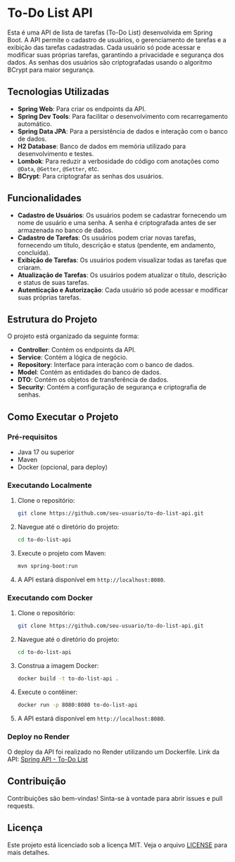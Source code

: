 # To-Do List API

Esta é uma API de lista de tarefas (To-Do List) desenvolvida em Spring Boot. A API permite o cadastro de usuários, o gerenciamento de tarefas e a exibição das tarefas cadastradas. Cada usuário só pode acessar e modificar suas próprias tarefas, garantindo a privacidade e segurança dos dados. As senhas dos usuários são criptografadas usando o algoritmo BCrypt para maior segurança.

## Tecnologias Utilizadas

- **Spring Web**: Para criar os endpoints da API.
- **Spring Dev Tools**: Para facilitar o desenvolvimento com recarregamento automático.
- **Spring Data JPA**: Para a persistência de dados e interação com o banco de dados.
- **H2 Database**: Banco de dados em memória utilizado para desenvolvimento e testes.
- **Lombok**: Para reduzir a verbosidade do código com anotações como `@Data`, `@Getter`, `@Setter`, etc.
- **BCrypt**: Para criptografar as senhas dos usuários.

## Funcionalidades

- **Cadastro de Usuários**: Os usuários podem se cadastrar fornecendo um nome de usuário e uma senha. A senha é criptografada antes de ser armazenada no banco de dados.
- **Cadastro de Tarefas**: Os usuários podem criar novas tarefas, fornecendo um título, descrição e status (pendente, em andamento, concluída).
- **Exibição de Tarefas**: Os usuários podem visualizar todas as tarefas que criaram.
- **Atualização de Tarefas**: Os usuários podem atualizar o título, descrição e status de suas tarefas.
- **Autenticação e Autorização**: Cada usuário só pode acessar e modificar suas próprias tarefas.

## Estrutura do Projeto

O projeto está organizado da seguinte forma:

- **Controller**: Contém os endpoints da API.
- **Service**: Contém a lógica de negócio.
- **Repository**: Interface para interação com o banco de dados.
- **Model**: Contém as entidades do banco de dados.
- **DTO**: Contém os objetos de transferência de dados.
- **Security**: Contém a configuração de segurança e criptografia de senhas.

## Como Executar o Projeto

### Pré-requisitos

- Java 17 ou superior
- Maven
- Docker (opcional, para deploy)

### Executando Localmente

1. Clone o repositório:

   ```bash
   git clone https://github.com/seu-usuario/to-do-list-api.git
   ```

2. Navegue até o diretório do projeto:

   ```bash
   cd to-do-list-api
   ```

3. Execute o projeto com Maven:

   ```bash
   mvn spring-boot:run
   ```

4. A API estará disponível em `http://localhost:8080`.

### Executando com Docker

1. Clone o repositório:

   ```bash
   git clone https://github.com/seu-usuario/to-do-list-api.git
   ```

2. Navegue até o diretório do projeto:

   ```bash
   cd to-do-list-api
   ```

3. Construa a imagem Docker:

   ```bash
   docker build -t to-do-list-api .
   ```

4. Execute o contêiner:

   ```bash
   docker run -p 8080:8080 to-do-list-api
   ```

5. A API estará disponível em `http://localhost:8080`.

### Deploy no Render

O deploy da API foi realizado no Render utilizando um Dockerfile. Link da API: [Spring API - To-Do List](https://spring-todolist-nrox.onrender.com)

## Contribuição

Contribuições são bem-vindas! Sinta-se à vontade para abrir issues e pull requests.

## Licença

Este projeto está licenciado sob a licença MIT. Veja o arquivo [LICENSE](LICENSE) para mais detalhes.
